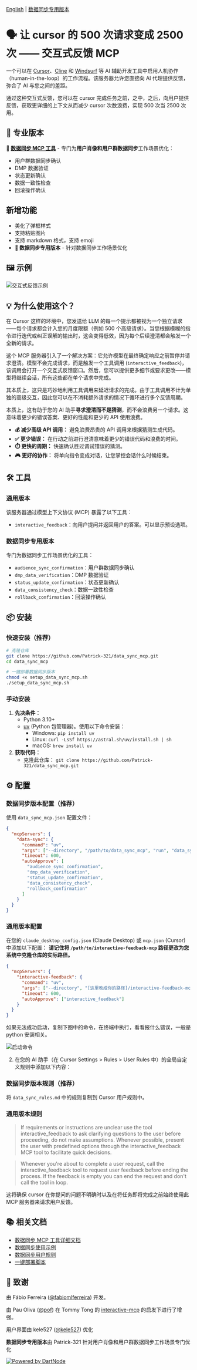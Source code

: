 [English](./README.en.md) | [数据同步专用版本](./DATA_SYNC_README.md)

# 🗣️ 让 cursor 的 500 次请求变成 2500 次 —— 交互式反馈 MCP

一个可以在 [Cursor](https://www.cursor.com)、[Cline](https://cline.bot) 和 [Windsurf](https://windsurf.com) 等 AI 辅助开发工具中启用人机协作（human-in-the-loop）的工作流程。该服务器允许您直接向 AI 代理提供反馈，弥合了 AI 与您之间的差距。

通过这种交互式反馈，您可以在 cursor 完成任务之前，之中，之后，向用户提供反馈，获取更详细的上下文从而减少 cursor 次数浪费，实现 500 次当 2500 次用。

## 🎯 专业版本

**🚀 [数据同步 MCP 工具](./DATA_SYNC_README.md)** - 专门为**用户肖像和用户群数据同步**工作场景优化：
- 用户群数据同步确认
- DMP 数据验证
- 状态更新确认  
- 数据一致性检查
- 回滚操作确认

## 新增功能

- 美化了弹框样式
- 支持粘贴图片
- 支持 markdown 格式，支持 emoji
- **🎯 数据同步专用版本** - 针对数据同步工作场景优化

## 🖼️ 示例

![交互式反馈示例](./demo.png)

## 💡 为什么使用这个？

在 Cursor 这样的环境中，您发送给 LLM 的每一个提示都被视为一个独立请求——每个请求都会计入您的月度限额（例如 500 个高级请求）。当您根据模糊的指令进行迭代或纠正误解的输出时，这会变得低效，因为每个后续澄清都会触发一个全新的请求。

这个 MCP 服务器引入了一个解决方案：它允许模型在最终确定响应之前暂停并请求澄清。模型不会完成请求，而是触发一个工具调用 (`interactive_feedback`)，该调用会打开一个交互式反馈窗口。然后，您可以提供更多细节或要求更改——模型将继续会话，所有这些都在单个请求中完成。

其本质上，这只是巧妙地利用工具调用来延迟请求的完成。由于工具调用不计为单独的高级交互，因此您可以在不消耗额外请求的情况下循环进行多个反馈周期。

本质上，这有助于您的 AI 助手**寻求澄清而不是猜测**，而不会浪费另一个请求。这意味着更少的错误答案、更好的性能和更少的 API 使用浪费。

- **💰 减少高级 API 调用：** 避免浪费昂贵的 API 调用来根据猜测生成代码。
- **✅ 更少错误：** 在行动之前进行澄清意味着更少的错误代码和浪费的时间。
- **⏱️ 更快的周期：** 快速确认胜过调试错误的猜测。
- **🎮 更好的协作：** 将单向指令变成对话，让您掌控会话什么时候结束。

## 🛠️ 工具

### 通用版本
该服务器通过模型上下文协议 (MCP) 暴露了以下工具：

- `interactive_feedback`：向用户提问并返回用户的答案。可以显示预设选项。

### 数据同步专用版本
专门为数据同步工作场景优化的工具：

- `audience_sync_confirmation`：用户群数据同步确认
- `dmp_data_verification`：DMP 数据验证
- `status_update_confirmation`：状态更新确认
- `data_consistency_check`：数据一致性检查
- `rollback_confirmation`：回滚操作确认

## 📦 安装

### 快速安装（推荐）
```bash
# 克隆仓库
git clone https://github.com/Patrick-321/data_sync_mcp.git
cd data_sync_mcp

# 一键部署数据同步版本
chmod +x setup_data_sync_mcp.sh
./setup_data_sync_mcp.sh
```

### 手动安装
1.  **先决条件：**
    - Python 3.10+
    - [uv](https://github.com/astral-sh/uv) (Python 包管理器)。使用以下命令安装：
      - Windows: `pip install uv`
      - Linux: `curl -LsSf https://astral.sh/uv/install.sh | sh`
      - macOS: `brew install uv`
2.  **获取代码：**
    - 克隆此仓库：
      `git clone https://github.com/Patrick-321/data_sync_mcp.git`

## ⚙️ 配置

### 数据同步版本配置（推荐）
使用 `data_sync_mcp.json` 配置文件：

```json
{
  "mcpServers": {
    "data-sync": {
      "command": "uv",
      "args": ["--directory", "/path/to/data_sync_mcp", "run", "data_sync_mcp.py"],
      "timeout": 600,
      "autoApprove": [
        "audience_sync_confirmation",
        "dmp_data_verification", 
        "status_update_confirmation",
        "data_consistency_check",
        "rollback_confirmation"
      ]
    }
  }
}
```

### 通用版本配置
在您的 `claude_desktop_config.json` (Claude Desktop) 或 `mcp.json` (Cursor) 中添加以下配置：
   **请记住将 `/path/to/interactive-feedback-mcp` 路径更改为您系统中克隆仓库的实际路径。**

```json
{
  "mcpServers": {
    "interactive-feedback": {
      "command": "uv",
      "args": ["--directory", "[这里改成你的路径]/interactive-feedback-mcp", "run", "server.py"],
      "timeout": 600,
      "autoApprove": ["interactive_feedback"]
    }
  }
}
```

如果无法成功启动，复制下图中的命令，在终端中执行，看看报什么错误，一般是 python 安装相关。

![启动命令](./help.png)

2. 在您的 AI 助手（在 Cursor Settings > Rules > User Rules 中）的全局自定义规则中添加以下内容：

### 数据同步版本规则（推荐）
将 `data_sync_rules.md` 中的规则复制到 Cursor 用户规则中。

### 通用版本规则
> If requirements or instructions are unclear use the tool interactive_feedback to ask clarifying questions to the user before proceeding, do not make assumptions. Whenever possible, present the user with predefined options through the interactive_feedback MCP tool to facilitate quick decisions.

> Whenever you're about to complete a user request, call the interactive_feedback tool to request user feedback before ending the process. If the feedback is empty you can end the request and don't call the tool in loop.

这将确保 cursor 在你提问的问题不明确时以及在将任务即将完成之前始终使用此 MCP 服务器来请求用户反馈。

## 📚 相关文档

- [数据同步 MCP 工具详细文档](./DATA_SYNC_README.md)
- [数据同步使用示例](./data_sync_example.py)
- [数据同步用户规则](./data_sync_rules.md)
- [一键部署脚本](./setup_data_sync_mcp.sh)

## 🙏 致谢

由 Fábio Ferreira ([@fabiomlferreira](https://x.com/fabiomlferreira)) 开发。

由 Pau Oliva ([@pof](https://x.com/pof)) 在 Tommy Tong 的 [interactive-mcp](https://github.com/ttommyth/interactive-mcp) 的启发下进行了增强。

用户界面由 kele527 ([@kele527](https://x.com/jasonya76775253)) 优化

**数据同步专用版本**由 Patrick-321 针对用户肖像和用户群数据同步工作场景专门优化

[![Powered by DartNode](https://dartnode.com/branding/DN-Open-Source-sm.png)](https://dartnode.com "Powered by DartNode - Free VPS for Open Source")
